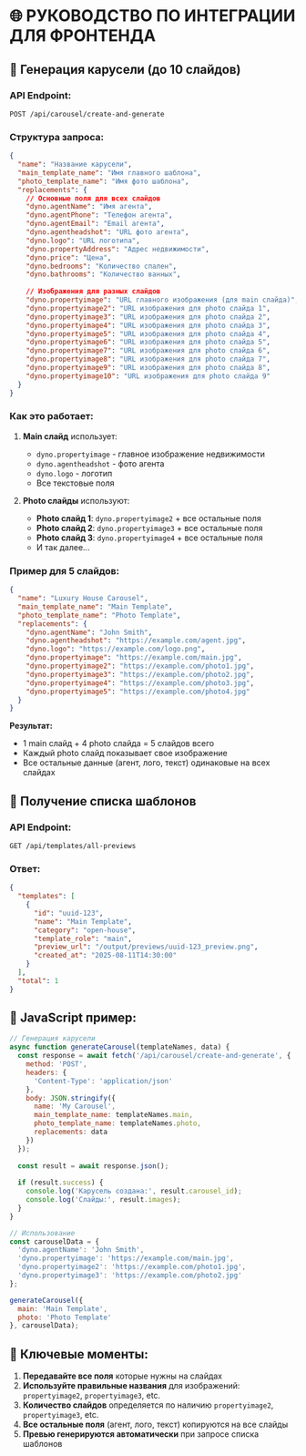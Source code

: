 # 🌐 РУКОВОДСТВО ПО ИНТЕГРАЦИИ ДЛЯ ФРОНТЕНДА

## 🎯 Генерация карусели (до 10 слайдов)

### **API Endpoint:**
```
POST /api/carousel/create-and-generate
```

### **Структура запроса:**
```json
{
  "name": "Название карусели",
  "main_template_name": "Имя главного шаблона",
  "photo_template_name": "Имя фото шаблона",
  "replacements": {
    // Основные поля для всех слайдов
    "dyno.agentName": "Имя агента",
    "dyno.agentPhone": "Телефон агента",
    "dyno.agentEmail": "Email агента",
    "dyno.agentheadshot": "URL фото агента",
    "dyno.logo": "URL логотипа",
    "dyno.propertyAddress": "Адрес недвижимости",
    "dyno.price": "Цена",
    "dyno.bedrooms": "Количество спален",
    "dyno.bathrooms": "Количество ванных",
    
    // Изображения для разных слайдов
    "dyno.propertyimage": "URL главного изображения (для main слайда)",
    "dyno.propertyimage2": "URL изображения для photo слайда 1",
    "dyno.propertyimage3": "URL изображения для photo слайда 2",
    "dyno.propertyimage4": "URL изображения для photo слайда 3",
    "dyno.propertyimage5": "URL изображения для photo слайда 4",
    "dyno.propertyimage6": "URL изображения для photo слайда 5",
    "dyno.propertyimage7": "URL изображения для photo слайда 6",
    "dyno.propertyimage8": "URL изображения для photo слайда 7",
    "dyno.propertyimage9": "URL изображения для photo слайда 8",
    "dyno.propertyimage10": "URL изображения для photo слайда 9"
  }
}
```

### **Как это работает:**

1. **Main слайд** использует:
   - `dyno.propertyimage` - главное изображение недвижимости
   - `dyno.agentheadshot` - фото агента
   - `dyno.logo` - логотип
   - Все текстовые поля

2. **Photo слайды** используют:
   - **Photo слайд 1**: `dyno.propertyimage2` + все остальные поля
   - **Photo слайд 2**: `dyno.propertyimage3` + все остальные поля
   - **Photo слайд 3**: `dyno.propertyimage4` + все остальные поля
   - И так далее...

### **Пример для 5 слайдов:**
```json
{
  "name": "Luxury House Carousel",
  "main_template_name": "Main Template",
  "photo_template_name": "Photo Template",
  "replacements": {
    "dyno.agentName": "John Smith",
    "dyno.agentheadshot": "https://example.com/agent.jpg",
    "dyno.logo": "https://example.com/logo.png",
    "dyno.propertyimage": "https://example.com/main.jpg",
    "dyno.propertyimage2": "https://example.com/photo1.jpg",
    "dyno.propertyimage3": "https://example.com/photo2.jpg",
    "dyno.propertyimage4": "https://example.com/photo3.jpg",
    "dyno.propertyimage5": "https://example.com/photo4.jpg"
  }
}
```

**Результат:**
- 1 main слайд + 4 photo слайда = 5 слайдов всего
- Каждый photo слайд показывает свое изображение
- Все остальные данные (агент, лого, текст) одинаковые на всех слайдах

## 🔧 Получение списка шаблонов

### **API Endpoint:**
```
GET /api/templates/all-previews
```

### **Ответ:**
```json
{
  "templates": [
    {
      "id": "uuid-123",
      "name": "Main Template",
      "category": "open-house",
      "template_role": "main",
      "preview_url": "/output/previews/uuid-123_preview.png",
      "created_at": "2025-08-11T14:30:00"
    }
  ],
  "total": 1
}
```

## 📱 JavaScript пример:

```javascript
// Генерация карусели
async function generateCarousel(templateNames, data) {
  const response = await fetch('/api/carousel/create-and-generate', {
    method: 'POST',
    headers: {
      'Content-Type': 'application/json'
    },
    body: JSON.stringify({
      name: 'My Carousel',
      main_template_name: templateNames.main,
      photo_template_name: templateNames.photo,
      replacements: data
    })
  });
  
  const result = await response.json();
  
  if (result.success) {
    console.log('Карусель создана:', result.carousel_id);
    console.log('Слайды:', result.images);
  }
}

// Использование
const carouselData = {
  'dyno.agentName': 'John Smith',
  'dyno.propertyimage': 'https://example.com/main.jpg',
  'dyno.propertyimage2': 'https://example.com/photo1.jpg',
  'dyno.propertyimage3': 'https://example.com/photo2.jpg'
};

generateCarousel({
  main: 'Main Template',
  photo: 'Photo Template'
}, carouselData);
```

## 🎯 Ключевые моменты:

1. **Передавайте все поля** которые нужны на слайдах
2. **Используйте правильные названия** для изображений: `propertyimage2`, `propertyimage3`, etc.
3. **Количество слайдов** определяется по наличию `propertyimage2`, `propertyimage3`, etc.
4. **Все остальные поля** (агент, лого, текст) копируются на все слайды
5. **Превью генерируются автоматически** при запросе списка шаблонов